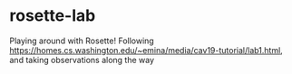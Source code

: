 # rosette-lab
Playing around with Rosette! Following https://homes.cs.washington.edu/~emina/media/cav19-tutorial/lab1.html, and taking observations along the way
